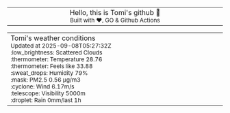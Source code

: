 
<div align="center">
<table>
<tbody>
<td align="center">
<img width="2000" height="0"><br>
Hello, this is Tomi's github 👋<br>
<sup>Built with ❤️, GO & Github Actions</sup><br>
<img width="2000" height="0">
</td>
</tbody>
</table>
</div>
<table>
<tbody>
<td align="left">
<img width="2000" height="0"><br>
Tomi's weather conditions<br>
<sup>Updated at 2025-09-08T05:27:32Z</sup><br>
<sup>:low_brightness: Scattered Clouds</sup><br>
<sup>:thermometer: Temperature 28.76 </sup><br>
<sup>:thermometer: Feels like 33.88</sup><br>
<sup>:sweat_drops: Humidity 79%</sup><br>
<sup>:mask: PM2.5 0.56 μg/m3</sup><br>
<sup>:cyclone: Wind 6.17m/s </sup><br>
<sup>:telescope: Visibility 5000m </sup><br>
<sup>:droplet: Rain 0mm/last 1h </sup><br>
<img width="2000" height="0">
</td>
<td align="left">
<img width="2000" height="0"><br>
<br>
<img width="2000" height="0">
</td>
</tbody>
</table>
</div>
    
